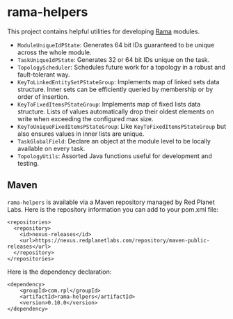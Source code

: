 # rama-helpers

This project contains helpful utilities for developing [Rama](https://redplanetlabs.com/docs/~/index.html) modules.

- `ModuleUniqueIdPState`: Generates 64 bit IDs guaranteed to be unique across the whole module.
- `TaskUniqueIdPState`: Generates 32 or 64 bit IDs unique on the task.
- `TopologyScheduler`: Schedules future work for a topology in a robust and fault-tolerant way.
- `KeyToLinkedEntitySetPStateGroup`: Implements map of linked sets data structure. Inner sets can be efficiently queried by membership or by order of insertion.
- `KeyToFixedItemsPStateGroup`: Implements map of fixed lists data structure. Lists of values automatically drop their oldest elements on write when exceeding the configured max size.
- `KeyToUniqueFixedItemsPStateGroup`: Like `KeyToFixedItemsPStateGroup` but also ensures values in inner lists are unique.
- `TaskGlobalField`: Declare an object at the module level to be locally available on every task.
- `TopologyUtils`: Assorted Java functions useful for development and testing.

## Maven

`rama-helpers` is available via a Maven repository managed by Red Planet Labs. Here is the repository information you can add to your pom.xml file:

```
<repositories>
  <repository>
    <id>nexus-releases</id>
    <url>https://nexus.redplanetlabs.com/repository/maven-public-releases</url>
  </repository>
</repositories>
```

Here is the dependency declaration:

```
<dependency>
    <groupId>com.rpl</groupId>
    <artifactId>rama-helpers</artifactId>
    <version>0.10.0</version>
</dependency>
```
